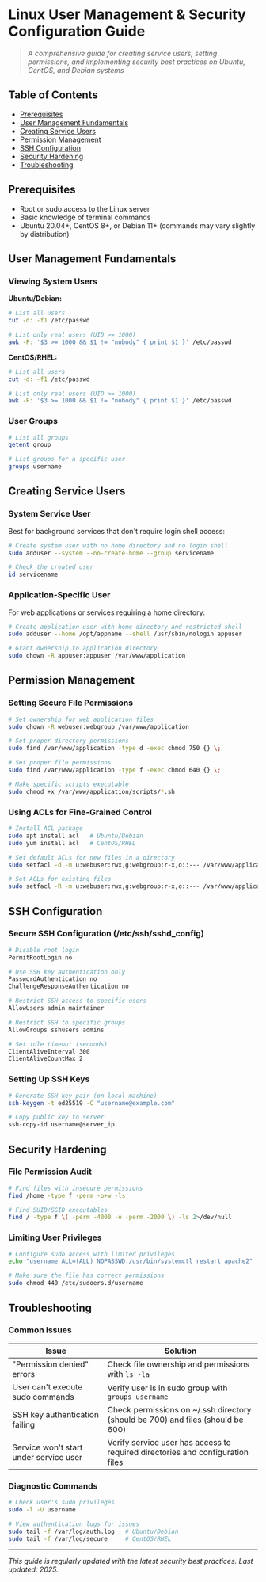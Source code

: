 # Linux User Management & Security Configuration Guide

> *A comprehensive guide for creating service users, setting permissions, and implementing security best practices on Ubuntu, CentOS, and Debian systems*

## Table of Contents
- [Prerequisites](#prerequisites)
- [User Management Fundamentals](#user-management-fundamentals)
- [Creating Service Users](#creating-service-users)
- [Permission Management](#permission-management)
- [SSH Configuration](#ssh-configuration)
- [Security Hardening](#security-hardening)
- [Troubleshooting](#troubleshooting)

## Prerequisites

- Root or sudo access to the Linux server
- Basic knowledge of terminal commands
- Ubuntu 20.04+, CentOS 8+, or Debian 11+ (commands may vary slightly by distribution)

## User Management Fundamentals

### Viewing System Users

**Ubuntu/Debian:**
```bash
# List all users
cut -d: -f1 /etc/passwd

# List only real users (UID >= 1000)
awk -F: '$3 >= 1000 && $1 != "nobody" { print $1 }' /etc/passwd
```

**CentOS/RHEL:**
```bash
# List all users
cut -d: -f1 /etc/passwd

# List only real users (UID >= 1000)
awk -F: '$3 >= 1000 && $1 != "nobody" { print $1 }' /etc/passwd
```

### User Groups

```bash
# List all groups
getent group

# List groups for a specific user
groups username
```

## Creating Service Users

### System Service User

Best for background services that don't require login shell access:

```bash
# Create system user with no home directory and no login shell
sudo adduser --system --no-create-home --group servicename

# Check the created user
id servicename
```

### Application-Specific User

For web applications or services requiring a home directory:

```bash
# Create application user with home directory and restricted shell
sudo adduser --home /opt/appname --shell /usr/sbin/nologin appuser

# Grant ownership to application directory
sudo chown -R appuser:appuser /var/www/application
```

## Permission Management

### Setting Secure File Permissions

```bash
# Set ownership for web application files
sudo chown -R webuser:webgroup /var/www/application

# Set proper directory permissions
sudo find /var/www/application -type d -exec chmod 750 {} \;

# Set proper file permissions
sudo find /var/www/application -type f -exec chmod 640 {} \;

# Make specific scripts executable
sudo chmod +x /var/www/application/scripts/*.sh
```

### Using ACLs for Fine-Grained Control

```bash
# Install ACL package
sudo apt install acl   # Ubuntu/Debian
sudo yum install acl   # CentOS/RHEL

# Set default ACLs for new files in a directory
sudo setfacl -d -m u:webuser:rwx,g:webgroup:r-x,o::--- /var/www/application

# Set ACLs for existing files
sudo setfacl -R -m u:webuser:rwx,g:webgroup:r-x,o::--- /var/www/application
```

## SSH Configuration

### Secure SSH Configuration (/etc/ssh/sshd_config)

```bash
# Disable root login
PermitRootLogin no

# Use SSH key authentication only
PasswordAuthentication no
ChallengeResponseAuthentication no

# Restrict SSH access to specific users
AllowUsers admin maintainer

# Restrict SSH to specific groups
AllowGroups sshusers admins

# Set idle timeout (seconds)
ClientAliveInterval 300
ClientAliveCountMax 2
```

### Setting Up SSH Keys

```bash
# Generate SSH key pair (on local machine)
ssh-keygen -t ed25519 -C "username@example.com"

# Copy public key to server
ssh-copy-id username@server_ip
```

## Security Hardening

### File Permission Audit

```bash
# Find files with insecure permissions
find /home -type f -perm -o+w -ls

# Find SUID/SGID executables
find / -type f \( -perm -4000 -o -perm -2000 \) -ls 2>/dev/null
```

### Limiting User Privileges

```bash
# Configure sudo access with limited privileges
echo "username ALL=(ALL) NOPASSWD:/usr/bin/systemctl restart apache2" | sudo tee /etc/sudoers.d/username

# Make sure the file has correct permissions
sudo chmod 440 /etc/sudoers.d/username
```

## Troubleshooting

### Common Issues

| Issue | Solution |
|-------|----------|
| "Permission denied" errors | Check file ownership and permissions with `ls -la` |
| User can't execute sudo commands | Verify user is in sudo group with `groups username` |
| SSH key authentication failing | Check permissions on ~/.ssh directory (should be 700) and files (should be 600) |
| Service won't start under service user | Verify service user has access to required directories and configuration files |

### Diagnostic Commands

```bash
# Check user's sudo privileges
sudo -l -U username

# View authentication logs for issues
sudo tail -f /var/log/auth.log   # Ubuntu/Debian
sudo tail -f /var/log/secure     # CentOS/RHEL
```

---

*This guide is regularly updated with the latest security best practices. Last updated: 2025.* 